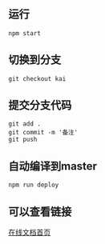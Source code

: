 ## 运行
```
npm start
```
## 切换到分支
```
git checkout kai
```
## 提交分支代码
```
git add .
git commit -m '备注'
git push 
```
## 自动编译到master
```
npm run deploy
```
## 可以查看链接

[在线文档首页](https://yanzikai.github.io/)